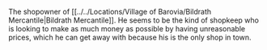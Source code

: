 The shopowner of [[../../Locations/Village of Barovia/Bildrath Mercantile|Bildrath Mercantile]]. He seems to be the kind of shopkeep who is looking to make as much money as possible by having unreasonable prices, which he can get away with because his is the only shop in town.